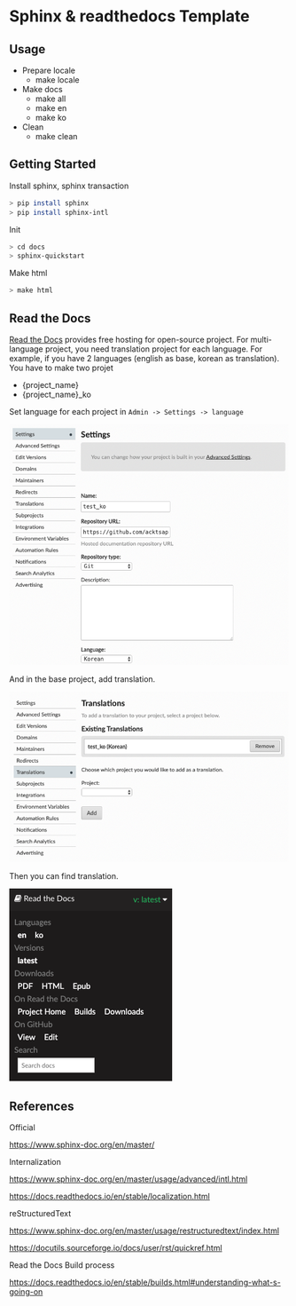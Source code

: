# Sphinx & readthedocs Template

## Usage

- Prepare locale
  - make locale
- Make docs
  - make all
  - make en
  - make ko
- Clean
  - make clean

## Getting Started

Install sphinx, sphinx transaction

```sh
> pip install sphinx
> pip install sphinx-intl
```

Init

```sh
> cd docs
> sphinx-quickstart
```

Make html

```sh
> make html
```

## Read the Docs

[Read the Docs](https://readthedocs.org/dashboard/) provides free hosting for open-source project. For multi-language project, you need translation project for each language. For example, if you have 2 languages (english as base, korean as translation). You have to make two projet

- {project_name}
- {project_name}_ko

Set language for each project in `Admin -> Settings -> language`

![readthedocs-language](./img/readthedocs-language.png)

And in the base project, add translation.

![readthedocs-translation](./img/readthedocs-translation.png)

Then you can find translation.

![readthedocs-result](./img/readthedocs-result.png)

## References

Official

https://www.sphinx-doc.org/en/master/

Internalization

https://www.sphinx-doc.org/en/master/usage/advanced/intl.html

https://docs.readthedocs.io/en/stable/localization.html

reStructuredText

https://www.sphinx-doc.org/en/master/usage/restructuredtext/index.html

https://docutils.sourceforge.io/docs/user/rst/quickref.html

Read the Docs Build process

https://docs.readthedocs.io/en/stable/builds.html#understanding-what-s-going-on
